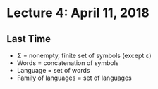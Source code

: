 # Lecture 4: April 11, 2018
## Last Time
* Σ = nonempty, finite set of symbols (except ε)
* Words = concatenation of symbols
* Language = set of words
* Family of languages = set of languages
